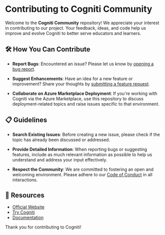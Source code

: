 # Contributing to Cogniti Community

Welcome to the **Cogniti Community** repository! We appreciate your interest in contributing to our project. Your feedback, ideas, and code help us improve and evolve Cogniti to better serve educators and learners.

## 🛠️ How You Can Contribute

- **Report Bugs**: Encountered an issue? Please let us know by [opening a bug report](https://github.com/cogniti-education/cogniti-community/issues/new?template=bug_report.yml).

- **Suggest Enhancements**: Have an idea for a new feature or improvement? Share your thoughts by [submitting a feature request](https://github.com/cogniti-education/cogniti-community/issues/new?template=feature_request.yml).

- **Collaborate on Azure Marketplace Deployment**: If you're working with Cogniti via the Azure Marketplace, use this repository to discuss deployment-related topics and raise issues specific to that environment.

## 📋 Guidelines

- **Search Existing Issues**: Before creating a new issue, please check if the topic has already been discussed or addressed.

- **Provide Detailed Information**: When reporting bugs or suggesting features, include as much relevant information as possible to help us understand and address your input effectively.

- **Respect the Community**: We are committed to fostering an open and welcoming environment. Please adhere to our [Code of Conduct](CODE_OF_CONDUCT.md) in all interactions.

## 📄 Resources

- [Official Website](https://cogniti.ai)
- [Try Cogniti](https://cogniti.ai/try-it-out/)
- [Documentation](https://cogniti.ai/docs/)

Thank you for contributing to Cogniti!

